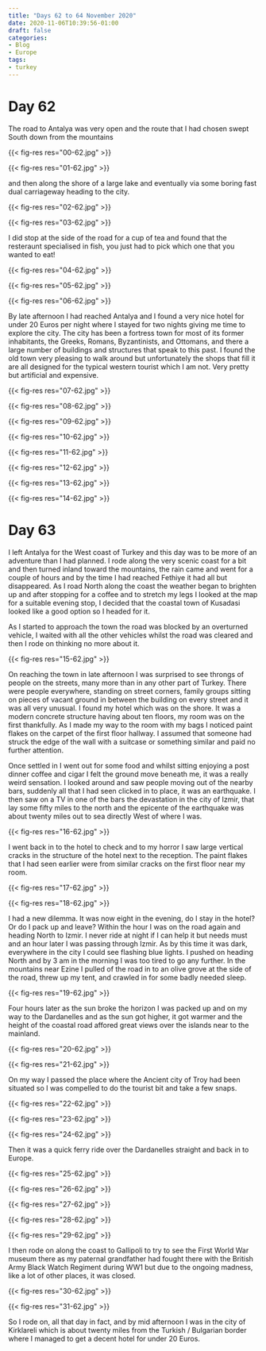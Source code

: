 ```yaml
---
title: "Days 62 to 64 November 2020"
date: 2020-11-06T10:39:56-01:00
draft: false
categories:
- Blog
- Europe
tags:
- turkey
---
```


# Day 62

The road to Antalya was very open and the route that I had chosen swept South down from the mountains 

{{< fig-res res="00-62.jpg" >}}

<!--more-->

{{< fig-res res="01-62.jpg" >}}

and then along the shore of a large lake and eventually via some boring fast dual carriageway heading to the city.


{{< fig-res res="02-62.jpg" >}}

{{< fig-res res="03-62.jpg" >}}

I did stop at the side of the road for a cup of tea and found that the resteraunt specialised in fish, you just had to pick which one that you wanted to eat! 


{{< fig-res res="04-62.jpg" >}}

{{< fig-res res="05-62.jpg" >}}

{{< fig-res res="06-62.jpg" >}}

By late afternoon I had reached Antalya and I found a very nice hotel for under 20 Euros per night where I stayed for two nights giving me time to explore the city. The city has been a fortress town for most of its former inhabitants, the Greeks, Romans, Byzantinists, and Ottomans, and there a large number of buildings and structures that speak to this past. I found the old town very pleasing to walk around but unfortunately the shops that fill it are all designed for the typical western tourist which I am not. Very pretty but artificial and expensive.

{{< fig-res res="07-62.jpg" >}}

{{< fig-res res="08-62.jpg" >}}

{{< fig-res res="09-62.jpg" >}}

{{< fig-res res="10-62.jpg" >}}

{{< fig-res res="11-62.jpg" >}}

{{< fig-res res="12-62.jpg" >}}

{{< fig-res res="13-62.jpg" >}}

{{< fig-res res="14-62.jpg" >}}

# Day 63

I left Antalya for the West coast of Turkey and this day was to be more of an adventure than I had planned. I rode along the very scenic coast for a bit and then turned inland toward the mountains, the rain came and went for a couple of hours and by the time I had reached Fethiye it had all but disappeared. As I road North along the coast the weather began to brighten up and after stopping for a coffee and to stretch my legs I looked at the map for a suitable evening stop, I decided that the coastal town of Kusadasi looked like a good option so I headed for it. 

As I started to approach the town the road was blocked by an overturned vehicle, I waited with all the other vehicles whilst the road was cleared and then I rode on thinking no more about it. 

{{< fig-res res="15-62.jpg" >}}

On reaching the town in late afternoon I was surprised to see throngs of people on the streets, many more than in any other part of Turkey. There were people everywhere, standing on street corners, family groups sitting on pieces of vacant ground in between the building on every street and it was all very unusual. I found my hotel which was on the shore. It was a modern concrete structure having about ten floors, my room was on the first thankfully. As I made my way to the room with my bags I noticed paint flakes on the carpet of the first floor hallway. I assumed that someone had struck the edge of the wall with a suitcase or something similar and paid no further attention.

Once settled in I went out for some food and whilst sitting enjoying a post dinner coffee and cigar I felt the ground move beneath me, it was a really weird sensation. I looked around and saw people moving out of the nearby bars, suddenly all that I had seen clicked in to place, it was an earthquake. I then saw on a TV in one of the bars the devastation in the city of Izmir, that lay some fifty miles to the north and the epicente of the earthquake was about twenty miles out to sea directly West of where I was. 

{{< fig-res res="16-62.jpg" >}}

I went back in to the hotel to check and to my horror I saw large vertical cracks in the structure of the hotel next to the reception. The paint flakes that I had seen earlier were from similar cracks on the first floor near my room.

{{< fig-res res="17-62.jpg" >}}

{{< fig-res res="18-62.jpg" >}}

I had a new dilemma. It was now eight in the evening, do I stay in the hotel? Or do I pack up and leave? Within the hour I was on the road again and heading North to Izmir. I never ride at night if I can help it but needs must and an hour later I was passing through Izmir. As by this time it was dark, everywhere in the city I could see flashing blue lights. I pushed on heading North and by 3 am in the morning I was too tired to go any further. In the mountains near Ezine I pulled of the road in to an olive grove at the side of the road, threw up my tent, and crawled in for some badly needed sleep.

{{< fig-res res="19-62.jpg" >}}

Four hours later as the sun broke the horizon I was packed up and on my way to the Dardanelles and as the sun got higher, it got warmer and the height of the coastal road affored great views over the islands near to the mainland.

{{< fig-res res="20-62.jpg" >}}

{{< fig-res res="21-62.jpg" >}}

On my way I passed the place where the Ancient city of Troy had been situated so I was compelled to do the tourist bit and take a few snaps.

{{< fig-res res="22-62.jpg" >}}

{{< fig-res res="23-62.jpg" >}}

{{< fig-res res="24-62.jpg" >}}

Then it was a quick ferry ride over the Dardanelles straight and back in to Europe.

{{< fig-res res="25-62.jpg" >}}

{{< fig-res res="26-62.jpg" >}}

{{< fig-res res="27-62.jpg" >}}

{{< fig-res res="28-62.jpg" >}}

{{< fig-res res="29-62.jpg" >}}

I then rode on along the coast to Gallipoli to try to see the First World War museum there as my paternal grandfather had fought there with the British Army Black Watch Regiment during WW1 but due to the ongoing madness, like a lot of other places, it was closed.

{{< fig-res res="30-62.jpg" >}}

{{< fig-res res="31-62.jpg" >}}

So I rode on, all that day in fact, and by mid afternoon I was in the city of Kirklareli which is about twenty miles from the Turkish / Bulgarian border where I managed to get a decent hotel for under 20 Euros.